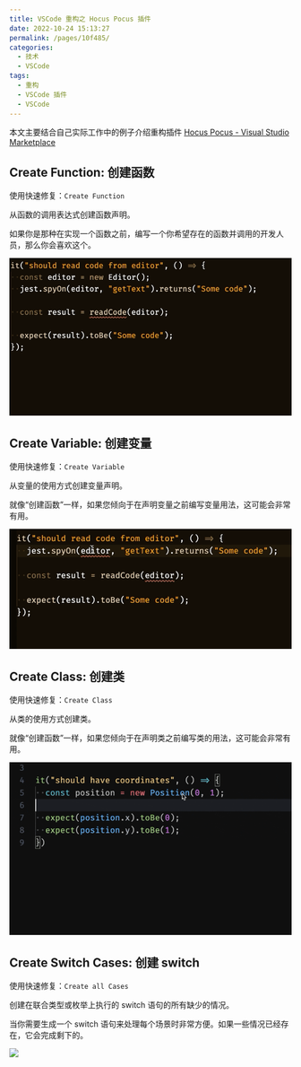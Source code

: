 ```yaml
---
title: VSCode 重构之 Hocus Pocus 插件
date: 2022-10-24 15:13:27
permalink: /pages/10f485/
categories:
  - 技术
  - VSCode
tags:
  - 重构
  - VSCode 插件
  - VSCode
---
```


本文主要结合自己实际工作中的例子介绍重构插件 [Hocus Pocus - Visual Studio Marketplace](https://marketplace.visualstudio.com/items?itemName=nicoespeon.hocus-pocus)

## Create Function: 创建函数

使用快速修复：`Create Function`

从函数的调用表达式创建函数声明。

如果你是那种在实现一个函数之前，编写一个你希望存在的函数并调用的开发人员，那么你会喜欢这个。

![](../../.vuepress/public/img/vscode/138.gif)

## Create Variable: 创建变量

使用快速修复：`Create Variable`

从变量的使用方式创建变量声明。

就像“创建函数”一样，如果您倾向于在声明变量之前编写变量用法，这可能会非常有用。

![](../../.vuepress/public/img/vscode/139.gif)

## Create Class: 创建类

使用快速修复：`Create Class`

从类的使用方式创建类。

就像“创建函数”一样，如果您倾向于在声明类之前编写类的用法，这可能会非常有用。

![](../../.vuepress/public/img/vscode/140.gif)

## Create Switch Cases: 创建 switch

使用快速修复：`Create all Cases`

创建在联合类型或枚举上执行的 switch 语句的所有缺少的情况。

当你需要生成一个 switch 语句来处理每个场景时非常方便。如果一些情况已经存在，它会完成剩下的。

![](../../.vuepress/public/img/vscode/141.gif)
